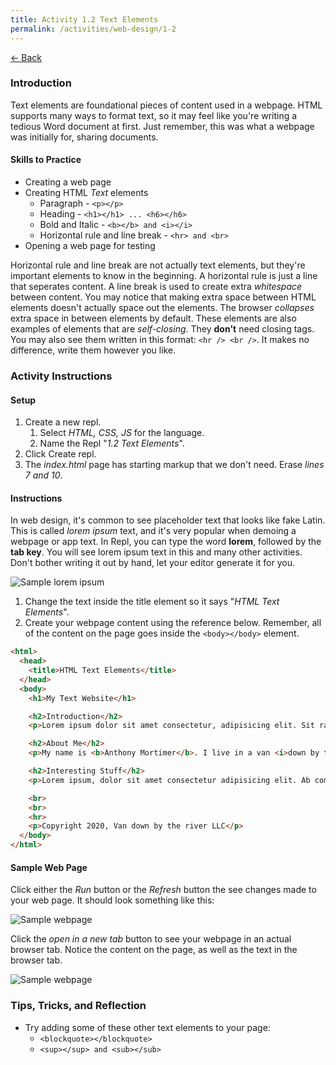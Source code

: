 ```yaml
---
title: Activity 1.2 Text Elements
permalink: /activities/web-design/1-2
---
```


[← Back](/activities/web-design/)

### Introduction

Text elements are foundational pieces of content used in a webpage. HTML supports many ways to format text, so it may feel like you're writing a tedious Word document at first. Just remember, this was what a webpage was initially for, sharing documents.

#### Skills to Practice

- Creating a web page
- Creating HTML *Text* elements
    - Paragraph - `<p></p>`
    - Heading - `<h1></h1> ... <h6></h6>`
    - Bold and Italic - `<b></b> and <i></i>`
    - Horizontal rule and line break - `<hr> and <br>`
- Opening a web page for testing

Horizontal rule and line break are not actually text elements, but they're important elements to know in the beginning. A horizontal rule is just a line that seperates content. A line break is used to create extra *whitespace* between content. You may notice that making extra space between HTML elements doesn't actually space out the elements. The browser *collapses* extra space in between elements by default. These elements are also examples of elements that are *self-closing*. They **don't** need closing tags. You may also see them written in this format: `<hr /> <br />`. It makes no difference, write them however you like.

### Activity Instructions

#### Setup
1. Create a new repl.
    1. Select *HTML, CSS, JS* for the language.
    2. Name the Repl "*1.2 Text Elements*".
2. Click Create repl.
3. The *index.html* page has starting markup that we don't need. Erase *lines 7 and 10*.

#### Instructions

In web design, it's common to see placeholder text that looks like fake Latin. This is called *lorem ipsum* text, and it's very popular when demoing a webpage or app text. In Repl, you can type the word **lorem**, followed by the **tab key**. You will see lorem ipsum text in this and many other activities. Don't bother writing it out by hand, let your editor generate it for you.

![Sample lorem ipsum](/assets/img/activities/lorem.gif)

1. Change the text inside the title element so it says "*HTML Text Elements*".
2. Create your webpage content using the reference below. Remember, all of the content on the page goes inside the `<body></body>` element.


```html
<html>
  <head>
    <title>HTML Text Elements</title>
  </head>
  <body>
    <h1>My Text Website</h1>

    <h2>Introduction</h2>
    <p>Lorem ipsum dolor sit amet consectetur, adipisicing elit. Sit ratione ipsa ex eos nisi assumenda aliquam magnam, veniam omnis culpa explicabo voluptatum nobis doloremque tenetur quisquam aspernatur quasi similique iure.</p>

    <h2>About Me</h2>
    <p>My name is <b>Anthony Mortimer</b>. I live in a van <i>down by the river</i>!</p>

    <h2>Interesting Stuff</h2>
    <p>Lorem ipsum, dolor sit amet consectetur adipisicing elit. Ab commodi odio sint eius? Nulla commodi nam voluptas debitis corrupti incidunt dolorum deleniti harum, quibusdam repellendus, non iure impedit cum odit.</p>

    <br>
    <br>
    <hr>
    <p>Copyright 2020, Van down by the river LLC</p>
  </body>
</html>
```

#### Sample Web Page

Click either the *Run* button or the *Refresh* button the see changes made to your web page. It should look something like this:

![Sample webpage](/assets/img/activities/webpage-text-sample.png)

Click the *open in a new tab* button to see your webpage in an actual browser tab. Notice the content on the page, as well as the text in the browser tab.

![Sample webpage](/assets/img/activities/webpage-text-browser-sample.png)


### Tips, Tricks, and Reflection

- Try adding some of these other text elements to your page:
  - `<blockquote></blockquote>`
  - `<sup></sup> and <sub></sub>`